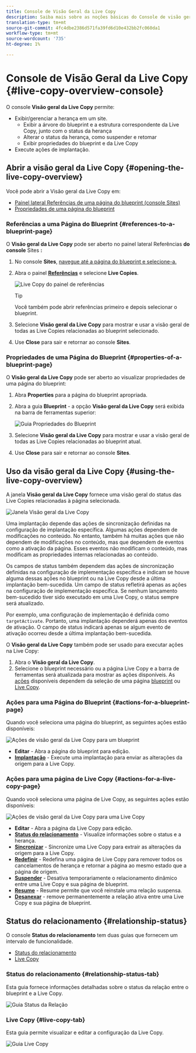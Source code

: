 ```yaml
---
title: Console de Visão Geral da Live Copy
description: Saiba mais sobre as noções básicas do Console de visão geral da Live Copy para entender rapidamente o status das suas Live Copies a fim de sincronizar o conteúdo.
translation-type: tm+mt
source-git-commit: 4fc4dbe2386d571fa39fd6d10e432bb2fc060da1
workflow-type: tm+mt
source-wordcount: '735'
ht-degree: 1%

---
```



# Console de Visão Geral da Live Copy {#live-copy-overview-console}

O console **Visão geral da Live Copy** permite:

* Exibir/gerenciar a herança em um site.
   * Exibir a árvore do blueprint e a estrutura correspondente da Live Copy, junto com o status da herança
   * Alterar o status da herança, como suspender e retomar
   * Exibir propriedades do blueprint e da Live Copy
* Execute ações de implantação.

## Abrir a visão geral da Live Copy {#opening-the-live-copy-overview}

Você pode abrir a Visão geral da Live Copy em:

* [Painel lateral Referências de uma página do blueprint (console Sites)](#opening-live-copy-overview-references-for-a-blueprint-page)
* [Propriedades de uma página do blueprint](#opening-live-copy-overview-properties-of-a-blueprint-page)

### Referências a uma Página do Blueprint {#references-to-a-blueprint-page}

O **Visão geral da Live Copy** pode ser aberto no painel lateral Referências **do console** Sites **:**

1. No console **Sites**, [navegue até a página do blueprint e selecione-a.](/help/sites-cloud/authoring/getting-started/basic-handling.md#viewing-and-selecting-resources)
1. Abra o painel **[Referências](/help/sites-cloud/authoring/getting-started/basic-handling.md#references)** e selecione **Live Copies**.

   ![Live Copy do painel de referências](../assets/live-copy-references.png)

   >[!TIP]
   >
   >Você também pode abrir referências primeiro e depois selecionar o blueprint.

1. Selecione **Visão geral da Live Copy** para mostrar e usar a visão geral de todas as Live Copies relacionadas ao blueprint selecionado.
1. Use **Close** para sair e retornar ao console **Sites**.

### Propriedades de uma Página do Blueprint {#properties-of-a-blueprint-page}

O **Visão geral da Live Copy** pode ser aberto ao visualizar propriedades de uma página do blueprint:

1. Abra **Properties** para a página do blueprint apropriada.
1. Abra a guia **Blueprint** - a opção **Visão geral da Live Copy** será exibida na barra de ferramentas superior:

   ![Guia Propriedades do Blueprint](../assets/live-copy-blueprint-tab.png)

1. Selecione **Visão geral da Live Copy** para mostrar e usar a visão geral de todas as Live Copies relacionadas ao blueprint atual.

1. Use **Close** para sair e retornar ao console **Sites**.

## Uso da visão geral da Live Copy {#using-the-live-copy-overview}

A janela **Visão geral da Live Copy** fornece uma visão geral do status das Live Copies relacionadas à página selecionada.

![Janela Visão geral da Live Copy](../assets/live-copy-overview.png)

Uma implantação depende das ações de sincronização definidas na configuração de implantação específica. Algumas ações dependem de modificações no conteúdo. No entanto, também há muitas ações que não dependem de modificações no conteúdo, mas que dependem de eventos como a ativação da página. Esses eventos não modificam o conteúdo, mas modificam as propriedades internas relacionadas ao conteúdo.

Os campos de status também dependem das ações de sincronização definidas na configuração de implementação específica e indicam se houve alguma dessas ações no blueprint ou na Live Copy desde a última implantação bem-sucedida. Um campo de status refletirá apenas as ações na configuração de implementação específica. Se nenhum lançamento bem-sucedido tiver sido executado em uma Live Copy, o status sempre será atualizado.

Por exemplo, uma configuração de implementação é definida como `targetActivate`. Portanto, uma implantação dependerá apenas dos eventos de ativação. O campo de status indicará apenas se algum evento de ativação ocorreu desde a última implantação bem-sucedida.

O **Visão geral da Live Copy** também pode ser usado para executar ações na Live Copy:

1. Abra o **Visão geral da Live Copy**.
1. Selecione o blueprint necessário ou a página Live Copy e a barra de ferramentas será atualizada para mostrar as ações disponíveis. As [ações](overview.md#terms-used) disponíveis dependem da seleção de uma página [blueprint](#actions-for-a-blueprint-page) ou [Live Copy](#actions-for-a-live-copy-page).

### Ações para uma Página do Blueprint {#actions-for-a-blueprint-page}

Quando você seleciona uma página do blueprint, as seguintes ações estão disponíveis:

![Ações de visão geral da Live Copy para um blueprint](../assets/live-copy-overview-actions-blueprint.png)

* **Editar**  - Abra a página do blueprint para edição.
* **[Implantação](overview.md#rollout-and-synchronize)**  - Execute uma implantação para enviar as alterações da origem para a Live Copy.

### Ações para uma página de Live Copy {#actions-for-a-live-copy-page}

Quando você seleciona uma página de Live Copy, as seguintes ações estão disponíveis:

![Ações de visão geral da Live Copy para uma Live Copy](../assets/live-copy-overview-actions.png)

* **Editar**  - Abra a página da Live Copy para edição.
* **[Status do relacionamento](#relationship-status)**  - Visualize informações sobre o status e a herança.
* **[Sincronizar](overview.md#rollout-and-synchronize)**  - Sincronize uma Live Copy para extrair as alterações da origem para a Live Copy.
* **[Redefinir](creating-live-copies.md#resetting-a-live-copy-page)**  - Redefina uma página de Live Copy para remover todos os cancelamentos de herança e retornar a página ao mesmo estado que a página de origem.
* **[Suspender](overview.md#suspending-and-cancelling-inheritance-and-synchronization)**  - Desativa temporariamente o relacionamento dinâmico entre uma Live Copy e sua página de blueprint.
* **[Resume](creating-live-copies.md#resuming-inheritance-for-a-page)**  - Resume permite que você reinstale uma relação suspensa.
* **[Desanexar](overview.md#detaching-a-live-copy)**  - remove permanentemente a relação ativa entre uma Live Copy e sua página de blueprint.

## Status do relacionamento {#relationship-status}

O console **Status do relacionamento** tem duas guias que fornecem um intervalo de funcionalidade.

* [Status do relacionamento](#relationship-status-tab)
* [Live Copy ](#live-copy-tab)

### Status do relacionamento {#relationship-status-tab}

Esta guia fornece informações detalhadas sobre o status da relação entre o blueprint e a Live Copy.

![Guia Status da Relação](../assets/live-copy-relationship-status.png)

### Live Copy  {#live-copy-tab}

Esta guia permite visualizar e editar a configuração da Live Copy.

![Guia Live Copy](../assets/live-copy-relationship-status-live-copy.png)
